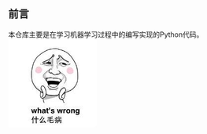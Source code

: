 ## 前言

本仓库主要是在学习机器学习过程中的编写实现的Python代码。
![image](https://github.com/AngelSXD/sxd_first_repository/blob/master/images/20160615165142.png)
